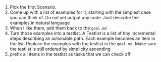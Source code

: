 1. Pick the first Scenario.
1. Come up with a list of examples for it, starting with the simplest case you can think of. Do not yet output any code. Just describe the examples in natural language
1. When I like them, add them back to the `goal.md`
1. Turn those examples into a testlist. A Testlist is a list of tiny incremental steps describing an actionable path. Each example becomes an item in the list. Replace the examples with the testlist in the `goal.md`. Make sure the testlist is still ordered by simplicity ascending
1. prefix all items in the testlist as tasks that we can check off